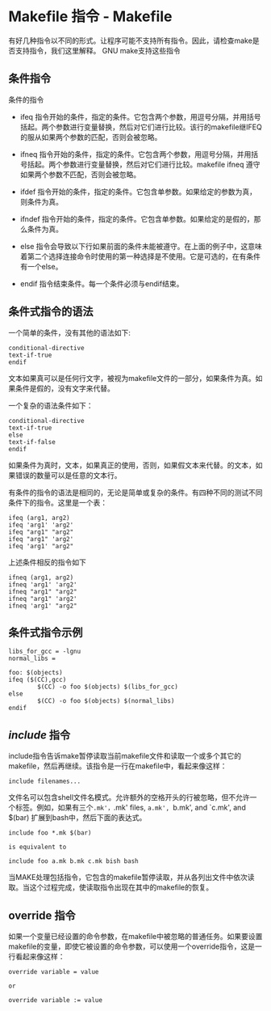 # Makefile 指令 - Makefile

有好几种指令以不同的形式。让程序可能不支持所有指令。因此，请检查make是否支持指令，我们这里解释。 GNU make支持这些指令

## 条件指令

条件的指令

*   ifeq 指令开始的条件，指定的条件。它包含两个参数，用逗号分隔，并用括号括起。两个参数进行变量替换，然后对它们进行比较。该行的makefile继IFEQ的服从如果两个参数的匹配，否则会被忽略。

*   ifneq 指令开始的条件，指定的条件。它包含两个参数，用逗号分隔，并用括号括起。两个参数进行变量替换，然后对它们进行比较。makefile ifneq 遵守如果两个参数不匹配，否则会被忽略。

*   ifdef 指令开始的条件，指定的条件。它包含单参数。如果给定的参数为真，则条件为真。

*   ifndef 指令开始的条件，指定的条件。它包含单参数。如果给定的是假的，那么条件为真。

*   else 指令会导致以下行如果前面的条件未能被遵守。在上面的例子中，这意味着第二个选择连接命令时使用的第一种选择是不使用。它是可选的，在有条件有一个else。

*   endif 指令结束条件。每一个条件必须与endif结束。 

## 条件式指令的语法

一个简单的条件，没有其他的语法如下:



```
conditional-directive
text-if-true
endif
```



文本如果真可以是任何行文字，被视为makefile文件的一部分，如果条件为真。如果条件是假的，没有文字来代替。

一个复杂的语法条件如下：



```
conditional-directive
text-if-true
else
text-if-false
endif

```



如果条件为真时，文本，如果真正的使用，否则，如果假文本来代替。的文本，如果错误的数量可以是任意的文本行。

有条件的指令的语法是相同的，无论是简单或复杂的条件。有四种不同的测试不同条件下的指令。这里是一个表：



```
ifeq (arg1, arg2)
ifeq 'arg1' 'arg2'
ifeq "arg1" "arg2"
ifeq "arg1" 'arg2'
ifeq 'arg1' "arg2" 

```



上述条件相反的指令如下



```
ifneq (arg1, arg2)
ifneq 'arg1' 'arg2'
ifneq "arg1" "arg2"
ifneq "arg1" 'arg2'
ifneq 'arg1' "arg2" 

```



## 条件式指令示例



```
libs_for_gcc = -lgnu
normal_libs =

foo: $(objects)
ifeq ($(CC),gcc)
        $(CC) -o foo $(objects) $(libs_for_gcc)
else
        $(CC) -o foo $(objects) $(normal_libs)
endif

```



## _include_ 指令

include指令告诉make暂停读取当前makefile文件和读取一个或多个其它的makefile，然后再继续。该指令是一行在makefile中，看起来像这样：



```
include filenames...

```



文件名可以包含shell文件名模式。允许额外的空格开头的行被忽略，但不允许一个标签。例如，如果有三个`.mk'，`.mk' files, `a.mk', `b.mk', and `c.mk', and $(bar) 扩展到bash中，然后下面的表达式。



```
include foo *.mk $(bar)

is equivalent to

include foo a.mk b.mk c.mk bish bash

```



当MAKE处理包括指令，它包含的makefile暂停读取，并从各列出文件中依次读取。当这个过程完成，使读取指令出现在其中的makefile的恢复。

## override 指令

如果一个变量已经设置的命令参数，在makefile中被忽略的普通任务。如果要设置makefile的变量，即使它被设置的命令参数，可以使用一个override指令，这是一行看起来像这样：



```
override variable = value

or

override variable := value
```



 